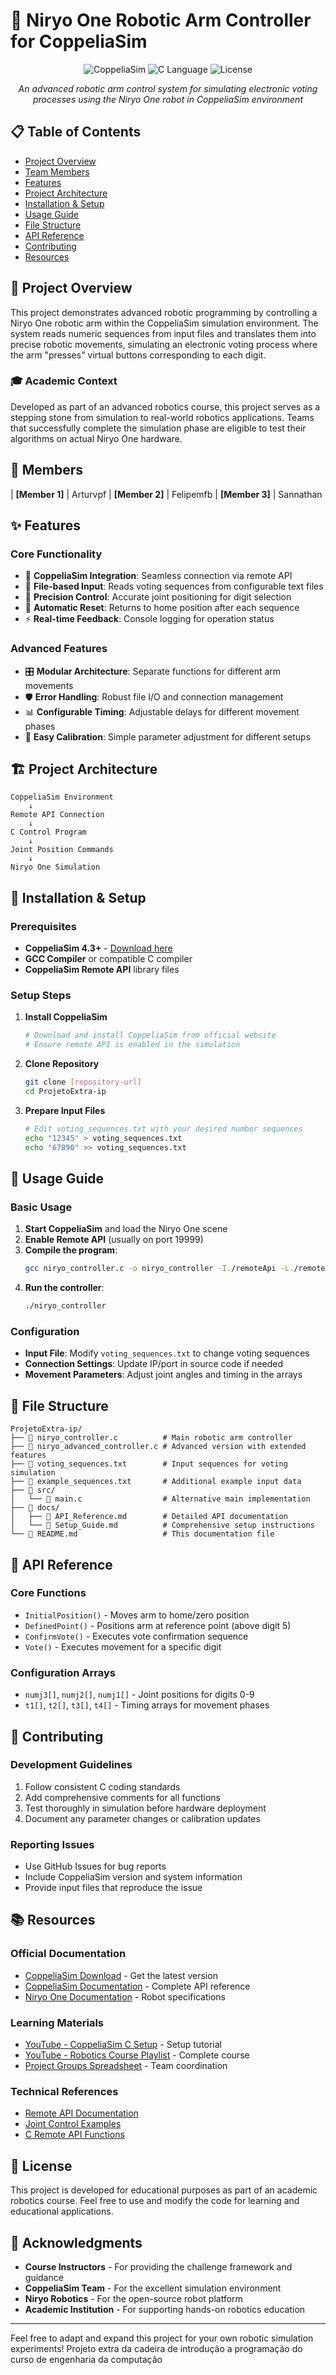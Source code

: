 # 🤖 Niryo One Robotic Arm Controller for CoppeliaSim

<div align="center">

![CoppeliaSim](https://img.shields.io/badge/CoppeliaSim-4.3+-blue.svg)
![C Language](https://img.shields.io/badge/Language-C-brightgreen.svg)
![License](https://img.shields.io/badge/License-Educational-yellow.svg)

*An advanced robotic arm control system for simulating electronic voting processes using the Niryo One robot in CoppeliaSim environment*

</div>

## 📋 Table of Contents
- [Project Overview](#-project-overview)
- [Team Members](#-team-members)
- [Features](#-features)
- [Project Architecture](#-project-architecture)
- [Installation & Setup](#-installation--setup)
- [Usage Guide](#-usage-guide)
- [File Structure](#-file-structure)
- [API Reference](#-api-reference)
- [Contributing](#-contributing)
- [Resources](#-resources)

## 🎯 Project Overview

This project demonstrates advanced robotic programming by controlling a Niryo One robotic arm within the CoppeliaSim simulation environment. The system reads numeric sequences from input files and translates them into precise robotic movements, simulating an electronic voting process where the arm "presses" virtual buttons corresponding to each digit.

### 🎓 Academic Context
Developed as part of an advanced robotics course, this project serves as a stepping stone from simulation to real-world robotics applications. Teams that successfully complete the simulation phase are eligible to test their algorithms on actual Niryo One hardware.

## 👥 Members

| **[Member 1]** | Arturvpf
| **[Member 2]** | Felipemfb
| **[Member 3]** | Sannathan


## ✨ Features

### Core Functionality
- 🔗 **CoppeliaSim Integration**: Seamless connection via remote API
- 📖 **File-based Input**: Reads voting sequences from configurable text files
- 🎯 **Precision Control**: Accurate joint positioning for digit selection
- 🔄 **Automatic Reset**: Returns to home position after each sequence
- ⚡ **Real-time Feedback**: Console logging for operation status

### Advanced Features
- 🎛️ **Modular Architecture**: Separate functions for different arm movements
- 🛡️ **Error Handling**: Robust file I/O and connection management
- 📊 **Configurable Timing**: Adjustable delays for different movement phases
- 🔧 **Easy Calibration**: Simple parameter adjustment for different setups

## 🏗️ Project Architecture

```
CoppeliaSim Environment
    ↓
Remote API Connection
    ↓
C Control Program
    ↓
Joint Position Commands
    ↓
Niryo One Simulation
```

## 🚀 Installation & Setup

### Prerequisites
- **CoppeliaSim 4.3+** - [Download here](https://www.coppeliarobotics.com/downloads)
- **GCC Compiler** or compatible C compiler
- **CoppeliaSim Remote API** library files

### Setup Steps
1. **Install CoppeliaSim**
   ```bash
   # Download and install CoppeliaSim from official website
   # Ensure remote API is enabled in the simulation
   ```

2. **Clone Repository**
   ```bash
   git clone [repository-url]
   cd ProjetoExtra-ip
   ```

3. **Prepare Input Files**
   ```bash
   # Edit voting_sequences.txt with your desired number sequences
   echo "12345" > voting_sequences.txt
   echo "67890" >> voting_sequences.txt
   ```

## 📖 Usage Guide

### Basic Usage
1. **Start CoppeliaSim** and load the Niryo One scene
2. **Enable Remote API** (usually on port 19999)
3. **Compile the program**:
   ```bash
   gcc niryo_controller.c -o niryo_controller -I./remoteApi -L./remoteApi -lremoteApi
   ```
4. **Run the controller**:
   ```bash
   ./niryo_controller
   ```

### Configuration
- **Input File**: Modify `voting_sequences.txt` to change voting sequences
- **Connection Settings**: Update IP/port in source code if needed
- **Movement Parameters**: Adjust joint angles and timing in the arrays

## 📁 File Structure

```
ProjetoExtra-ip/
├── 📄 niryo_controller.c          # Main robotic arm controller
├── 📄 niryo_advanced_controller.c # Advanced version with extended features  
├── 📄 voting_sequences.txt        # Input sequences for voting simulation
├── 📄 example_sequences.txt       # Additional example input data
├── 📁 src/
│   └── 📄 main.c                  # Alternative main implementation
├── 📁 docs/
│   ├── 📄 API_Reference.md        # Detailed API documentation
│   └── 📄 Setup_Guide.md          # Comprehensive setup instructions
└── 📄 README.md                   # This documentation file
```

## 🔧 API Reference

### Core Functions
- `InitialPosition()` - Moves arm to home/zero position
- `DefinedPoint()` - Positions arm at reference point (above digit 5)
- `ConfirmVote()` - Executes vote confirmation sequence
- `Vote()` - Executes movement for a specific digit

### Configuration Arrays
- `numj3[]`, `numj2[]`, `numj1[]` - Joint positions for digits 0-9
- `t1[]`, `t2[]`, `t3[]`, `t4[]` - Timing arrays for movement phases

## 🤝 Contributing

### Development Guidelines
1. Follow consistent C coding standards
2. Add comprehensive comments for all functions
3. Test thoroughly in simulation before hardware deployment
4. Document any parameter changes or calibration updates

### Reporting Issues
- Use GitHub Issues for bug reports
- Include CoppeliaSim version and system information
- Provide input files that reproduce the issue

## 📚 Resources

### Official Documentation
- [CoppeliaSim Download](https://www.coppeliarobotics.com/downloads) - Get the latest version
- [CoppeliaSim Documentation](https://www.coppeliarobotics.com/helpFiles/index.html) - Complete API reference
- [Niryo One Documentation](https://docs.niryo.com/) - Robot specifications

### Learning Materials
- [YouTube - CoppeliaSim C Setup](https://www.youtube.com/watch?v=gQTDW-8lxTI&ab_channel=NareshMarturi) - Setup tutorial
- [YouTube - Robotics Course Playlist](https://www.youtube.com/playlist?list=PLjzuoBhdtaXOoqkJUqhYQletLLnJP8vjZ) - Complete course
- [Project Groups Spreadsheet](https://docs.google.com/spreadsheets/d/1QtdHF4W7NTMjuiaZrwLgFa29I9G-9U8rdZfHW-clLj4/edit#gid=0) - Team coordination

### Technical References
- [Remote API Documentation](https://www.coppeliarobotics.com/helpFiles/en/remoteApiOverview.htm)
- [Joint Control Examples](https://www.coppeliarobotics.com/helpFiles/en/jointCtrlCallbackScript.htm)
- [C Remote API Functions](https://www.coppeliarobotics.com/helpFiles/en/remoteApiFunctions.htm)

## 📄 License

This project is developed for educational purposes as part of an academic robotics course. Feel free to use and modify the code for learning and educational applications.

## 🙏 Acknowledgments

- **Course Instructors** - For providing the challenge framework and guidance
- **CoppeliaSim Team** - For the excellent simulation environment
- **Niryo Robotics** - For the open-source robot platform
- **Academic Institution** - For supporting hands-on robotics education

---
Feel free to adapt and expand this project for your own robotic simulation experiments!
Projeto extra da cadeira de introdução a programação do curso de engenharia da computação
